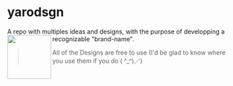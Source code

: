 # yarodsgn
A repo with multiples ideas and designs, with the purpose of developping a recognizable "brand-name".&nbsp;
<img align="left" width="100" height="100" src="https://github.com/Yaroster/yarologo/blob/main/Logo_Yaroster.png">
>All of the Designs are free to use (I'd be glad to know where you use them if you do ( ^_^)／)
&nbsp;

